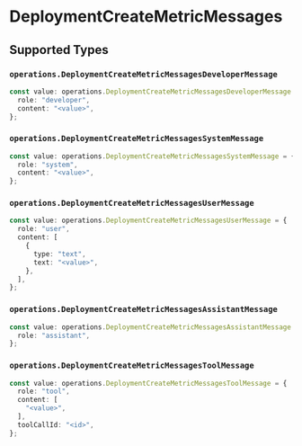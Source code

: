 # DeploymentCreateMetricMessages


## Supported Types

### `operations.DeploymentCreateMetricMessagesDeveloperMessage`

```typescript
const value: operations.DeploymentCreateMetricMessagesDeveloperMessage = {
  role: "developer",
  content: "<value>",
};
```

### `operations.DeploymentCreateMetricMessagesSystemMessage`

```typescript
const value: operations.DeploymentCreateMetricMessagesSystemMessage = {
  role: "system",
  content: "<value>",
};
```

### `operations.DeploymentCreateMetricMessagesUserMessage`

```typescript
const value: operations.DeploymentCreateMetricMessagesUserMessage = {
  role: "user",
  content: [
    {
      type: "text",
      text: "<value>",
    },
  ],
};
```

### `operations.DeploymentCreateMetricMessagesAssistantMessage`

```typescript
const value: operations.DeploymentCreateMetricMessagesAssistantMessage = {
  role: "assistant",
};
```

### `operations.DeploymentCreateMetricMessagesToolMessage`

```typescript
const value: operations.DeploymentCreateMetricMessagesToolMessage = {
  role: "tool",
  content: [
    "<value>",
  ],
  toolCallId: "<id>",
};
```

